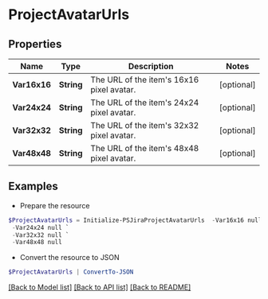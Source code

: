 # ProjectAvatarUrls
## Properties

Name | Type | Description | Notes
------------ | ------------- | ------------- | -------------
**Var16x16** | **String** | The URL of the item&#39;s 16x16 pixel avatar. | [optional] 
**Var24x24** | **String** | The URL of the item&#39;s 24x24 pixel avatar. | [optional] 
**Var32x32** | **String** | The URL of the item&#39;s 32x32 pixel avatar. | [optional] 
**Var48x48** | **String** | The URL of the item&#39;s 48x48 pixel avatar. | [optional] 

## Examples

- Prepare the resource
```powershell
$ProjectAvatarUrls = Initialize-PSJiraProjectAvatarUrls  -Var16x16 null `
 -Var24x24 null `
 -Var32x32 null `
 -Var48x48 null
```

- Convert the resource to JSON
```powershell
$ProjectAvatarUrls | ConvertTo-JSON
```

[[Back to Model list]](../README.md#documentation-for-models) [[Back to API list]](../README.md#documentation-for-api-endpoints) [[Back to README]](../README.md)

